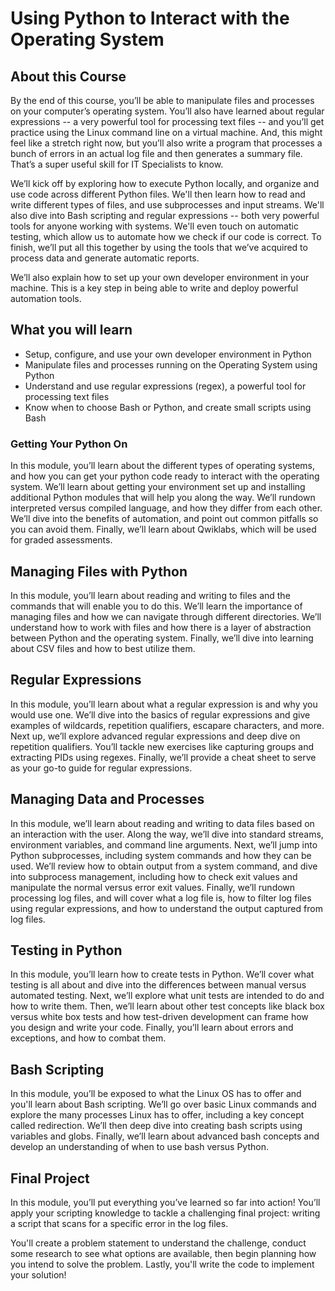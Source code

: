 # Using Python to Interact with the Operating System

## About this Course

By the end of this course, you’ll be able to manipulate files and processes on your computer’s operating system. You’ll also have learned about regular expressions -- a very powerful tool for processing text files -- and you’ll get practice using the Linux command line on a virtual machine. And, this might feel like a stretch right now, but you’ll also write a program that processes a bunch of errors in an actual log file and then generates a summary file. That’s a super useful skill for IT Specialists to know.

We’ll kick off by exploring how to execute Python locally, and organize and use code across different Python files. We'll then learn how to read and write different types of files, and use subprocesses and input streams. We'll also dive into Bash scripting and regular expressions -- both very powerful tools for anyone working with systems. We'll even touch on automatic testing, which allow us to automate how we check if our code is correct. To finish, we’ll put all this together by using the tools that we’ve acquired to process data and generate automatic reports.

We’ll also explain how to set up your own developer environment in your machine. This is a key step in being able to write and deploy powerful automation tools.

## What you will learn

- Setup, configure, and use your own developer environment in Python
- Manipulate files and processes running on the Operating System using Python
- Understand and use regular expressions (regex), a powerful tool for processing text files
- Know when to choose Bash or Python, and create small scripts using Bash

### Getting Your Python On

In this module, you’ll learn about the different types of operating systems, and how you can get your python code ready to interact with the operating system. We’ll learn about getting your environment set up and installing additional Python modules that will help you along the way. We’ll rundown interpreted versus compiled language, and how they differ from each other. We’ll dive into the benefits of automation, and point out common pitfalls so you can avoid them. Finally, we’ll learn about Qwiklabs, which will be used for graded assessments.

## Managing Files with Python

In this module, you’ll learn about reading and writing to files and the commands that will enable you to do this. We’ll learn the importance of managing files and how we can navigate through different directories. We’ll understand how to work with files and how there is a layer of abstraction between Python and the operating system. Finally, we’ll dive into learning about CSV files and how to best utilize them.

## Regular Expressions

In this module, you’ll learn about what a regular expression is and why you would use one. We’ll dive into the basics of regular expressions and give examples of wildcards, repetition qualifiers, escapare characters, and more. Next up, we’ll explore advanced regular expressions and deep dive on repetition qualifiers. You’ll tackle new exercises like capturing groups and extracting PIDs using regexes. Finally, we’ll provide a cheat sheet to serve as your go-to guide for regular expressions.

## Managing Data and Processes

In this module, we’ll learn about reading and writing to data files based on an interaction with the user. Along the way, we’ll dive into standard streams, environment variables, and command line arguments. Next, we’ll jump into Python subprocesses, including system commands and how they can be used. We’ll review how to obtain output from a system command, and dive into subprocess management, including how to check exit values and manipulate the normal versus error exit values. Finally, we’ll rundown processing log files, and will cover what a log file is, how to filter log files using regular expressions, and how to understand the output captured from log files.

## Testing in Python

In this module, you’ll learn how to create tests in Python. We’ll cover what testing is all about and dive into the differences between manual versus automated testing. Next, we’ll explore what unit tests are intended to do and how to write them. Then, we’ll learn about other test concepts like black box versus white box tests and how test-driven development can frame how you design and write your code. Finally, you’ll learn about errors and exceptions, and how to combat them.

## Bash Scripting

In this module, you’ll be exposed to what the Linux OS has to offer and you'll learn about Bash scripting. We’ll go over basic Linux commands and explore the many processes Linux has to offer, including a key concept called redirection. We’ll then deep dive into creating bash scripts using variables and globs. Finally, we’ll learn about advanced bash concepts and develop an understanding of when to use bash versus Python.

## Final Project

In this module, you’ll put everything you’ve learned so far into action! You’ll apply your scripting knowledge to tackle a challenging final project: writing a script that scans for a specific error in the log files.

You'll create a problem statement to understand the challenge, conduct some research to see what options are available, then begin planning how you intend to solve the problem. Lastly, you'll write the code to implement your solution!
